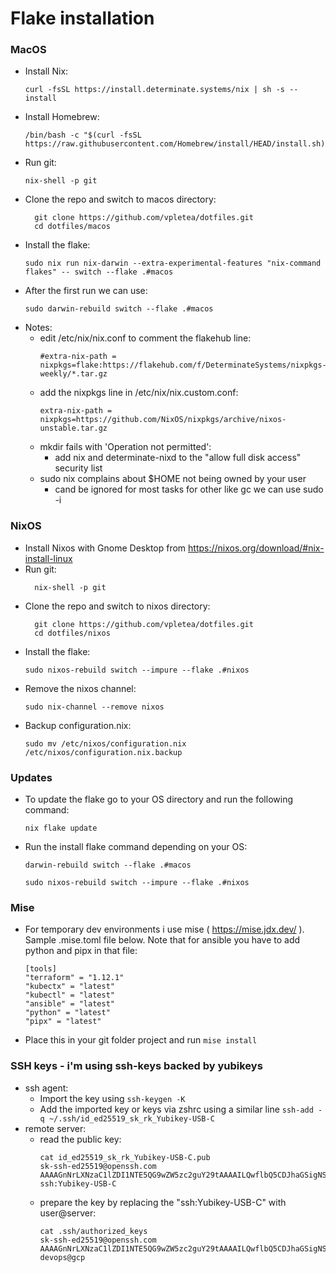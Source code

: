 # Flake installation
### MacOS
- Install Nix:
  ```
  curl -fsSL https://install.determinate.systems/nix | sh -s -- install
  ```
- Install Homebrew:
  ```
  /bin/bash -c "$(curl -fsSL https://raw.githubusercontent.com/Homebrew/install/HEAD/install.sh)"
  ```
- Run git:
  ```
  nix-shell -p git
  ```
- Clone the repo and switch to macos directory:
  ```
    git clone https://github.com/vpletea/dotfiles.git
    cd dotfiles/macos
  ```
- Install the flake:
  ```
  sudo nix run nix-darwin --extra-experimental-features "nix-command flakes" -- switch --flake .#macos
  ```
- After the first run we can use:
  ```
  sudo darwin-rebuild switch --flake .#macos
  ```
- Notes:
  - edit /etc/nix/nix.conf to comment the flakehub line:
    ```
    #extra-nix-path = nixpkgs=flake:https://flakehub.com/f/DeterminateSystems/nixpkgs-weekly/*.tar.gz
    ```
  - add the nixpkgs line in /etc/nix/nix.custom.conf:
    ```
    extra-nix-path = nixpkgs=https://github.com/NixOS/nixpkgs/archive/nixos-unstable.tar.gz
    ```
  - mkdir fails with 'Operation not permitted':
      - add nix and determinate-nixd to the "allow full disk access" security list
  - sudo nix complains about $HOME not being owned by your user
     - cand be ignored for most tasks for other like gc we can use sudo -i 

### NixOS
- Install Nixos with Gnome Desktop from https://nixos.org/download/#nix-install-linux
- Run git:
  ```
    nix-shell -p git
  ```
- Clone the repo and switch to nixos directory:
  ```
    git clone https://github.com/vpletea/dotfiles.git
    cd dotfiles/nixos
  ```
- Install the flake:
  ```
  sudo nixos-rebuild switch --impure --flake .#nixos
- Remove the nixos channel:
  ```
  sudo nix-channel --remove nixos
  ```
- Backup configuration.nix:
  ```
  sudo mv /etc/nixos/configuration.nix /etc/nixos/configuration.nix.backup
  ```

### Updates
- To update the flake go to your OS directory and run the following command:
  ```
  nix flake update
  ```
- Run the install flake command depending on your OS:
  ```
  darwin-rebuild switch --flake .#macos
  ```
  ```
  sudo nixos-rebuild switch --impure --flake .#nixos
  ```

### Mise
- For temporary dev environments i use mise ( https://mise.jdx.dev/ ). Sample .mise.toml file below. Note that for ansible you have to add python and pipx in that file:
  ```
  [tools]
  "terraform" = "1.12.1"
  "kubectx" = "latest"
  "kubectl" = "latest"
  "ansible" = "latest"
  "python" = "latest"
  "pipx" = "latest"
   ```
- Place this in your git folder project and run ``` mise install ```

### SSH keys - i'm using ssh-keys backed by yubikeys
- ssh agent:
    - Import the key using ``` ssh-keygen -K ```
    - Add the imported key or keys via zshrc using a similar line ``` ssh-add -q ~/.ssh/id_ed25519_sk_rk_Yubikey-USB-C ```
- remote server:
    - read the public key:
      ```
      cat id_ed25519_sk_rk_Yubikey-USB-C.pub
      sk-ssh-ed25519@openssh.com AAAAGnNrLXNzaC1lZDI1NTE5QG9wZW5zc2guY29tAAAAILQwflbQ5CDJhaGSigNSrq0CmZbL82cdtBY2nylJAM9ZAAAAEXNzaDpZdWJpa2V5LVVTQi1D ssh:Yubikey-USB-C
      ```
    - prepare the key by replacing the "ssh:Yubikey-USB-C" with user@server:
      ```
      cat .ssh/authorized_keys 
      sk-ssh-ed25519@openssh.com AAAAGnNrLXNzaC1lZDI1NTE5QG9wZW5zc2guY29tAAAAILQwflbQ5CDJhaGSigNSrq0CmZbL82cdtBY2nylJAM9ZAAAAEXNzaDpZdWJpa2V5LVVTQi1D devops@gcp
      ```

